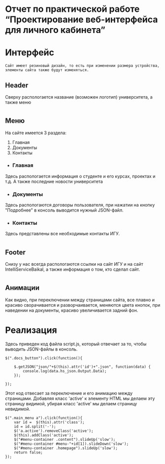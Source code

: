 # Отчет по практической работе “Проектирование веб-интерфейса для личного кабинета”

# Интерфейс
    Сайт имеет резиновый дизайн, то есть при изменении размера устройства, элементы сайта также будут изменяться.
## Header
Сверху распологается название (возможен логотип) университета, а также меню
#
## Меню 

На сайте имеется 3 раздела:

1. Главная
2. Документы
3. Контакты

* ### Главная 
Здесь распологается информация о студенте и его курсах, проектах и т.д. А также последние новости университета
* ### Документы
Здесь распологаются договоры пользователя, при нажатии на кнопку "Подробнее" в консоль выводится нужный JSON-файл.
* ### Контакты
Здесь представлены все необходимые контакты ИГУ.

#
## Footer
Снизу у нас всегда распологаются ссылки на сайт ИГУ и на сайт IntelliServiceBaikal, а также информация о том, кто сделал сайт.
#

## Анимации
Как видно, при переключении между страницами сайта, все плавно и красиво сворачивается и разворчаивается, меняются цвета кнопок, при наведении на документы, красиво увеличивается задний фон.

# Реализация
Здесь приведен код файла script.js, который отвечает за то, чтобы выводить JSON-файлы в консоль.

    $(".docs_button").click(function(){
		
		$.getJSON("json/"+$(this).attr('id')+".json", function(data) {        
            console.log(data.hs_json.Output.Data);    
    	});

	});

Этот код отвесает за переключение и его анимацию между страницами. Добавляя класс 'active' к элементу HTML мы делаем эту страницу видимой, убирая класс 'active' мы делаем страницу невидимой.

    $(".main_menu a").click(function(){
        var id =  $(this).attr('class');
        id = id.split('-');
        $('a.active').removeClass('active');
        $(this).addClass('active');
        $("#menu-container .content").slideUp('slow');
        $("#menu-container #menu-"+id[1]).slideDown('slow');		
        $("#menu-container .homepage").slideUp('slow');
        return false;
    });